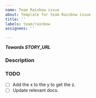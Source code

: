 ```yaml
---
name: Team Rainbow issue
about: Template for team Rainbow issue
title: ''
labels: team/rainbow
assignees: ''

---
```


***Towards STORY_URL***

### Description



### TODO

<!--
What needs to be done to finish this Task
-->
- [ ] Add the x to the y to get the z.
- [ ] Update relevant docs.
